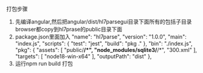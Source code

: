 打包步骤
1. 先编译angular,然后把angular/dist/hl7parsegui目录下面所有的包括子目录browser都copy到hl7prase的public目录下面
2. package.json里面加入
   "name": "hl7parse",
   "version": "1.0.0",
   "main": "index.js",
   "scripts": {
   "test": "jest",
   "build": "pkg ."
   },
   "bin": "./index.js",
   "pkg": {
   "assets": [
   "public/**/*",
   "node_modules/sqlite3/**/*",
   "300.xml"
   ],
   "targets": [
   "node18-win-x64"
   ],
   "outputPath": "dist"
   }, 
3. 运行npm run build 打包